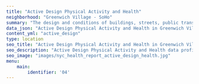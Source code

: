 ```yaml
---
title: "Active Design Physical Activity and Health"
neighborhood: "Greenwich Village - SoHo"
summary: "The design and conditions of buildings, streets, public transportation and parks influence physical activity, use of active transportation and other healthy behavior. A neighborhood's features can also impact the safety of its residents."
data_json: "Active Design Physical Activity and Health in Greenwich Village - SoHo"
content_yml: "active_design"
type: location
seo_title: "Active Design Physical Activity and Health in Greenwich Village - SoHo"
seo_description: "Active Design Physical Activity and Health data profile for the Greenwich Village - SoHo neighborhood of NYC."
seo_image: "images/nyc_health_report_active_design_health.jpg"
menu:
    main:
        identifier: '04'
---
```

